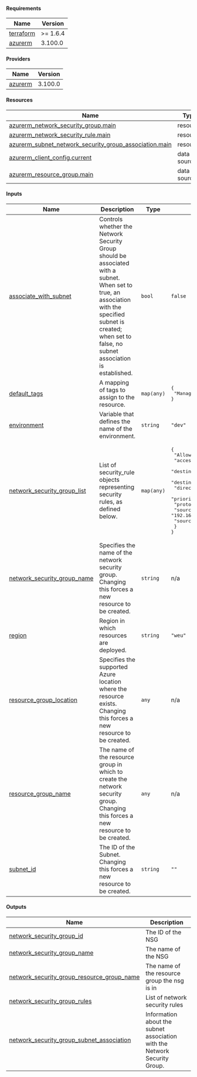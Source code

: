 <!-- BEGIN_TF_DOCS -->
#### Requirements

| Name | Version |
|------|---------|
| <a name="requirement_terraform"></a> [terraform](#requirement\_terraform) | >= 1.6.4 |
| <a name="requirement_azurerm"></a> [azurerm](#requirement\_azurerm) | 3.100.0 |

#### Providers

| Name | Version |
|------|---------|
| <a name="provider_azurerm"></a> [azurerm](#provider\_azurerm) | 3.100.0 |

#### Resources

| Name | Type |
|------|------|
| [azurerm_network_security_group.main](https://registry.terraform.io/providers/hashicorp/azurerm/3.100.0/docs/resources/network_security_group) | resource |
| [azurerm_network_security_rule.main](https://registry.terraform.io/providers/hashicorp/azurerm/3.100.0/docs/resources/network_security_rule) | resource |
| [azurerm_subnet_network_security_group_association.main](https://registry.terraform.io/providers/hashicorp/azurerm/3.100.0/docs/resources/subnet_network_security_group_association) | resource |
| [azurerm_client_config.current](https://registry.terraform.io/providers/hashicorp/azurerm/3.100.0/docs/data-sources/client_config) | data source |
| [azurerm_resource_group.main](https://registry.terraform.io/providers/hashicorp/azurerm/3.100.0/docs/data-sources/resource_group) | data source |

#### Inputs

| Name | Description | Type | Default | Required |
|------|-------------|------|---------|:--------:|
| <a name="input_associate_with_subnet"></a> [associate\_with\_subnet](#input\_associate\_with\_subnet) | Controls whether the Network Security Group should be associated with a subnet. When set to true, an association with the specified subnet is created; when set to false, no subnet association is established. | `bool` | `false` | no |
| <a name="input_default_tags"></a> [default\_tags](#input\_default\_tags) | A mapping of tags to assign to the resource. | `map(any)` | <pre>{<br>  "ManagedByTerraform": "True"<br>}</pre> | no |
| <a name="input_environment"></a> [environment](#input\_environment) | Variable that defines the name of the environment. | `string` | `"dev"` | no |
| <a name="input_network_security_group_list"></a> [network\_security\_group\_list](#input\_network\_security\_group\_list) | List of security\_rule objects representing security rules, as defined below. | `map(any)` | <pre>{<br>  "AllowHTTPAndHTTPS": {<br>    "access": "Allow",<br>    "destination_address_prefix": "10.1.0.0/16",<br>    "destination_port_range": "80,443",<br>    "direction": "Inbound",<br>    "priority": "1001",<br>    "protocol": "Tcp",<br>    "source_address_prefix": "192.168.1.0/24",<br>    "source_port_range": "*"<br>  }<br>}</pre> | no |
| <a name="input_network_security_group_name"></a> [network\_security\_group\_name](#input\_network\_security\_group\_name) | Specifies the name of the network security group. Changing this forces a new resource to be created. | `string` | n/a | yes |
| <a name="input_region"></a> [region](#input\_region) | Region in which resources are deployed. | `string` | `"weu"` | no |
| <a name="input_resource_group_location"></a> [resource\_group\_location](#input\_resource\_group\_location) | Specifies the supported Azure location where the resource exists. Changing this forces a new resource to be created. | `any` | n/a | yes |
| <a name="input_resource_group_name"></a> [resource\_group\_name](#input\_resource\_group\_name) | The name of the resource group in which to create the network security group. Changing this forces a new resource to be created. | `any` | n/a | yes |
| <a name="input_subnet_id"></a> [subnet\_id](#input\_subnet\_id) | The ID of the Subnet. Changing this forces a new resource to be created. | `string` | `""` | no |

#### Outputs

| Name | Description |
|------|-------------|
| <a name="output_network_security_group_id"></a> [network\_security\_group\_id](#output\_network\_security\_group\_id) | The ID of the NSG |
| <a name="output_network_security_group_name"></a> [network\_security\_group\_name](#output\_network\_security\_group\_name) | The name of the NSG |
| <a name="output_network_security_group_resource_group_name"></a> [network\_security\_group\_resource\_group\_name](#output\_network\_security\_group\_resource\_group\_name) | The name of the resource group the nsg is in |
| <a name="output_network_security_group_rules"></a> [network\_security\_group\_rules](#output\_network\_security\_group\_rules) | List of network security rules |
| <a name="output_network_security_group_subnet_association"></a> [network\_security\_group\_subnet\_association](#output\_network\_security\_group\_subnet\_association) | Information about the subnet association with the Network Security Group. |
<!-- END_TF_DOCS -->